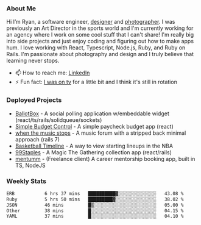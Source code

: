 ### About Me
Hi I’m Ryan, a software engineer, [designer](https://www.denvermullets.com/video) and [photographer](https://www.denvermullets.com/). I was previously an Art Director in the sports world and I'm currently working for an agency where I work on some cool stuff that I can't share! I'm really big into side projects and just enjoy coding and figuring out how to make apps hum. I love working with React, Typescript, Node.js, Ruby, and Ruby on Rails. I'm passionate about photography and design and I truly believe that learning never stops.

- 📫 How to reach me: [LinkedIn](https://www.linkedin.com/in/ryanvaznis)
- ⚡ Fun fact: [I was on tv](https://vimeo.com/381425882) for a little bit and I think it's still in rotation

### Deployed Projects
- [BallotBox](https://voteballotbox.com/) - A social polling application w/embeddable widget (react/ts/rails/solidqueue/sockets)
- [Simple Budget Control](https://simplebudgetcontrol.com/) - A simple paycheck budget app (react)
- [when the music stops](https://whenthemusicstops.net) - A music forum with a stripped back minimal approach (rails 7)
- [Basketball Timeline](https://basketball-timeline.com/?team=PHO&year=2023) - A way to view starting lineups in the NBA
- [99Staples](https://www.99staples.com/collections/denvermullets/9) - A Magic The Gathering collection app (react/rails)
- [mentumm](https://portal.mentumm.com/) - (Freelance client) A career mentorship booking app, built in TS, NodeJS

### Weekly Stats
<!--START_SECTION:waka-->

```txt
ERB           6 hrs 37 mins   ██████████▓░░░░░░░░░░░░░░   43.08 %
Ruby          5 hrs 50 mins   █████████▓░░░░░░░░░░░░░░░   38.02 %
JSON          46 mins         █▒░░░░░░░░░░░░░░░░░░░░░░░   05.00 %
Other         38 mins         █░░░░░░░░░░░░░░░░░░░░░░░░   04.15 %
YAML          37 mins         █░░░░░░░░░░░░░░░░░░░░░░░░   04.10 %
```

<!--END_SECTION:waka-->
